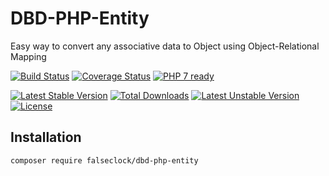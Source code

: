 # DBD-PHP-Entity

Easy way to convert any associative data to Object using Object-Relational Mapping

[![Build Status](https://travis-ci.org/Falseclock/dbd-php-entity.svg?branch=master)](https://travis-ci.org/Falseclock/dbd-php-entity)
[![Coverage Status](https://coveralls.io/repos/github/Falseclock/dbd-php-entity/badge.svg?branch=master)](https://coveralls.io/github/Falseclock/dbd-php-entity?branch=master)
[![PHP 7 ready](https://php7ready.timesplinter.ch/Falseclock/dbd-php-entity/master/badge.svg)](https://travis-ci.org/Falseclock/dbd-php-entity)

[![Latest Stable Version](https://poser.pugx.org/falseclock/dbd-php-entity/v)](//packagist.org/packages/falseclock/dbd-php-entity)
[![Total Downloads](https://poser.pugx.org/falseclock/dbd-php-entity/downloads)](//packagist.org/packages/falseclock/dbd-php-entity)
[![Latest Unstable Version](https://poser.pugx.org/falseclock/dbd-php-entity/v/unstable)](//packagist.org/packages/falseclock/dbd-php-entity)
[![License](https://poser.pugx.org/falseclock/dbd-php-entity/license)](//packagist.org/packages/falseclock/dbd-php-entity)

Installation
------------

```bash
composer require falseclock/dbd-php-entity
```
